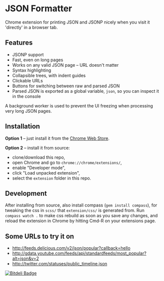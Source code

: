 JSON Formatter
==============

Chrome extension for printing JSON and JSONP nicely when you visit it 'directly' in a browser tab.

Features
--------

* JSONP support
* Fast, even on long pages
* Works on any valid JSON page – URL doesn't matter
* Syntax highlighting
* Collapsible trees, with indent guides
* Clickable URLs
* Buttons for switching between raw and parsed JSON
* Parsed JSON is exported as a global variable, `json`, so you can inspect it in the console

A background worker is used to prevent the UI freezing when processing very long JSON pages.

Installation
------------

**Option 1** – just install it from the [Chrome Web Store](https://chrome.google.com/webstore/detail/bcjindcccaagfpapjjmafapmmgkkhgoa).

**Option 2** – install it from source:

* clone/download this repo,
* open Chrome and go to `chrome://chrome/extensions/`,
* enable "Developer mode",
* click "Load unpacked extension",
* select the `extension` folder in this repo.

Development
-----------

After installing from source, also install compass (`gem install compass`),
for tweaking the css in `scss/` that `extension/css/` is generated from.
Run `compass watch .` to make css rebuild as soon as you save any changes,
and reload the extension in Chrome by hitting Cmd-R on your extensions page.

Some URLs to try it on
----------------------

* http://feeds.delicious.com/v2/json/popular?callback=hello
* http://gdata.youtube.com/feeds/api/standardfeeds/most_popular?alt=json&v=2
* http://twitter.com/statuses/public_timeline.json


[![Bitdeli Badge](https://d2weczhvl823v0.cloudfront.net/callumlocke/json-formatter/trend.png)](https://bitdeli.com/free "Bitdeli Badge")

